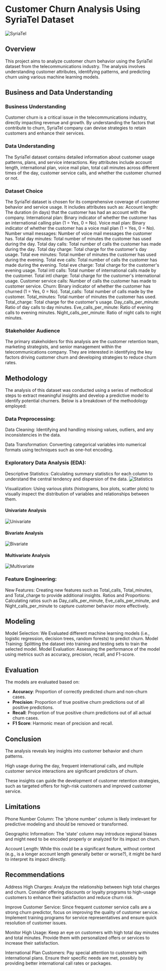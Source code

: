 # Customer Churn Analysis Using SyriaTel Dataset

![SyriaTel](https://github.com/vkeya/Phase3_Project/blob/master/Phase3_images/SyriaTel_Logo.jpg)



## Overview

This project aims to analyze customer churn behavior using the SyriaTel dataset from the telecommunications industry. 
The analysis involves understanding customer attributes, identifying patterns, and predicting churn using various machine learning models.

## Business and Data Understanding

### Business Understanding
Customer churn is a critical issue in the telecommunications industry, directly impacting revenue and growth. 
By understanding the factors that contribute to churn, SyriaTel company can devise strategies to retain customers and enhance their services.

### Data Understanding
The SyriaTel dataset contains detailed information about customer usage patterns, plans, and service interactions. 
Key attributes include account length, international plan, voice mail plan, total call minutes across different times of the day, customer service calls, and whether the customer churned or not.

### Dataset Choice
The SyriaTel dataset is chosen for its comprehensive coverage of customer behavior and service usage. It includes attributes such as:
Account length: The duration (in days) that the customer has had an account with the company.
International plan: Binary indicator of whether the customer has an international calling plan (1 = Yes, 0 = No).
Voice mail plan: Binary indicator of whether the customer has a voice mail plan (1 = Yes, 0 = No).
Number vmail messages: Number of voice mail messages the customer has.
Total day minutes: Total number of minutes the customer has used during the day.
Total day calls: Total number of calls the customer has made during the day.
Total day charge: Total charge for the customer's day usage.
Total eve minutes: Total number of minutes the customer has used during the evening.
Total eve calls: Total number of calls the customer has made during the evening.
Total eve charge: Total charge for the customer's evening usage.
Total intl calls: Total number of international calls made by the customer.
Total intl charge: Total charge for the customer's international usage.
Customer service calls: Number of calls the customer has made to customer service.
Churn: Binary indicator of whether the customer has churned (1 = Yes, 0 = No).
Total_calls: Total number of calls made by the customer.
Total_minutes: Total number of minutes the customer has used.
Total_charge: Total charge for the customer's usage.
Day_calls_per_minute: Ratio of day calls to day minutes.
Eve_calls_per_minute: Ratio of evening calls to evening minutes.
Night_calls_per_minute: Ratio of night calls to night minutes.

### Stakeholder Audience
The primary stakeholders for this analysis are the customer retention team, marketing strategists, and senior management within the telecommunications company. 
They are interested in identifying the key factors driving customer churn and developing strategies to reduce churn rates.

## Methodology
The analysis of this dataset was conducted using a series of methodical steps to extract meaningful insights and develop a predictive model to identify potential churners. 
Below is a breakdown of the methodology employed:

### Data Preprocessing:
Data Cleaning: Identifying and handling missing values, outliers, and any inconsistencies in the data.

Data Transformation: Converting categorical variables into numerical formats using techniques such as one-hot encoding.

### Exploratory Data Analysis (EDA):
Descriptive Statistics: Calculating summary statistics for each column to understand the central tendency and dispersion of the data.
![Statistics](https://github.com/vkeya/Phase3_Project/blob/master/Phase3_images/Descriptive%20statistics.png)

Visualization: Using various plots (histograms, box plots, scatter plots) to visually inspect the distribution of variables and relationships between them.

#### Univariate Analysis
![Univariate](https://github.com/vkeya/Phase3_Project/blob/master/Phase3_images/Univariate_Analysis.png)

#### Bivariate Analysis
![Bivariate](https://github.com/vkeya/Phase3_Project/blob/master/Phase3_images/Bivariate_Analysis.png)

#### Multivariate Analysis
![Multivariate](https://github.com/vkeya/Phase3_Project/blob/master/Phase3_images/Multivariate_Analysis.png)

### Feature Engineering:

New Features: Creating new features such as Total_calls, Total_minutes, and Total_charge to provide additional insights.
Ratios and Proportions: Calculating ratios such as Day_calls_per_minute, Eve_calls_per_minute, and Night_calls_per_minute to capture customer behavior more effectively.

## Modeling

Model Selection: We Evaluated different machine learning models (i.e., logistic regression, decision trees, random forests) to predict churn.
Model Training: Splitting the dataset into training and testing sets to train the selected model.
Model Evaluation: Assessing the performance of the model using metrics such as accuracy, precision, recall, and F1-score.

## Evaluation
The models are evaluated based on:

- **Accuracy**: Proportion of correctly predicted churn and non-churn cases.
- **Precision**: Proportion of true positive churn predictions out of all positive predictions.
- **Recall**: Proportion of true positive churn predictions out of all actual churn cases.
- **F1 Score**: Harmonic mean of precision and recall.

## Conclusion
The analysis reveals key insights into customer behavior and churn patterns.

High usage during the day, frequent international calls, and multiple customer service interactions are significant predictors of churn. 

These insights can guide the development of customer retention strategies, such as targeted offers for high-risk customers and improved customer service.

## Limitations
Phone Number Column: The 'phone number' column is likely irrelevant for predictive modeling and should be removed or transformed.

Geographic Information: The 'state' column may introduce regional biases and might need to be encoded properly or analyzed for its impact on churn.

Account Length: While this could be a significant feature, without context (e.g., is a longer account length generally better or worse?), it might be hard to interpret its impact directly.

## Recommendations
Address High Charges: Analyze the relationship between high total charges and churn. 
Consider offering discounts or loyalty programs to high-usage customers to enhance their satisfaction and reduce churn risk.

Improve Customer Service: Since frequent customer service calls are a strong churn predictor, focus on improving the quality of customer service. 
Implement training programs for service representatives and ensure quick resolution of customer issues.

Monitor High Usage: Keep an eye on customers with high total day minutes and total minutes. 
Provide them with personalized offers or services to increase their satisfaction.

International Plan Customers: Pay special attention to customers with international plans. 
Ensure their specific needs are met, possibly by providing better international call rates or packages.
